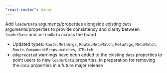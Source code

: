 ```yaml
---
"react-router": minor
---
```


Add `loaderData` arguments/properties alongside existing `data` arguments/properties to provide consistency and clarity between `loaderData` and `actionData` across the board
 - Updated types: `Route.MetaArgs`, `Route.MetaMatch`, `MetaArgs`, `MetaMatch`, `Route.ComponentProps.matches`, `UIMatch`
 - `@deprecated` warnings have been added to the existing `data` properties to point users to new `loaderData` properties, in preparation for removing the `data` properties in a future major release
